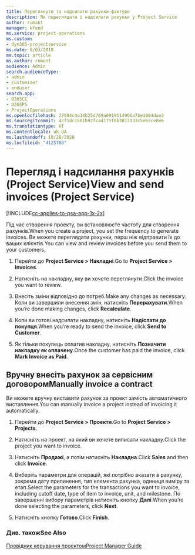 ```yaml
---
title: Переглянути та надсилати рахунки-фактури
description: Як переглядати і надсилати рахунки у Project Service
author: rumant
manager: kfend
ms.service: project-operations
ms.custom:
- dyn365-projectservice
ms.date: 8/03/2018
ms.topic: article
ms.author: rumant
audience: Admin
search.audienceType:
- admin
- customizer
- enduser
search.app:
- D365CE
- D365PS
- ProjectOperations
ms.openlocfilehash: 27994c4a14b25d769a0919514906a7be1804dae2
ms.sourcegitcommit: 4cf1dc1561b92fca4175f0b3813133c5e63ce8e6
ms.translationtype: HT
ms.contentlocale: uk-UA
ms.lasthandoff: 10/28/2020
ms.locfileid: "4125788"
---
```

# <a name="view-and-send-invoices-project-service"></a><span data-ttu-id="65002-103">Перегляд і надсилання рахунків (Project Service)</span><span class="sxs-lookup"><span data-stu-id="65002-103">View and send invoices (Project Service)</span></span>

[!INCLUDE[cc-applies-to-psa-app-1x-2x](../includes/cc-applies-to-psa-app-1x-2x.md)]

<span data-ttu-id="65002-104">Під час створення проекту, ви встановлюєте частоту для створення рахунків.</span><span class="sxs-lookup"><span data-stu-id="65002-104">When you create a project, you set the frequency to generate invoices.</span></span> <span data-ttu-id="65002-105">Ви можете переглядати рахунки, перш ніж відправити їх до ваших клієнтів.</span><span class="sxs-lookup"><span data-stu-id="65002-105">You can view and review invoices before you send them to your customers.</span></span>  
  
1.  <span data-ttu-id="65002-106">Перейти до **Project Service > Накладні**.</span><span class="sxs-lookup"><span data-stu-id="65002-106">Go to **Project Service > Invoices**.</span></span>  
  
2.  <span data-ttu-id="65002-107">Натисніть на накладну, яку ви хочете переглянути.</span><span class="sxs-lookup"><span data-stu-id="65002-107">Click the invoice you want to review.</span></span>  
  
3.  <span data-ttu-id="65002-108">Внесіть зміни відповідно до потреб.</span><span class="sxs-lookup"><span data-stu-id="65002-108">Make any changes as necessary.</span></span> <span data-ttu-id="65002-109">Коли ви завершили внесення змін, натисніть **Перерахувати**.</span><span class="sxs-lookup"><span data-stu-id="65002-109">When you’re done making changes, click **Recalculate**.</span></span>  
  
4.  <span data-ttu-id="65002-110">Коли ви готові надсилати накладну, натисніть **Надіслати до покупця**.</span><span class="sxs-lookup"><span data-stu-id="65002-110">When you’re ready to send the invoice, click **Send to Customer**.</span></span>  
  
5.  <span data-ttu-id="65002-111">Як тільки покупець оплатив накладну, натисніть **Позначити накладку як оплачену**.</span><span class="sxs-lookup"><span data-stu-id="65002-111">Once the customer has paid the invoice, click **Mark Invoice as Paid**.</span></span>  
  
## <a name="manually-invoice-a-contract"></a><span data-ttu-id="65002-112">Вручну внесіть рахунок за сервісним договором</span><span class="sxs-lookup"><span data-stu-id="65002-112">Manually invoice a contract</span></span>  
 <span data-ttu-id="65002-113">Ви можете вручну виставити рахунок за проект замість автоматичного виставлення.</span><span class="sxs-lookup"><span data-stu-id="65002-113">You can manually invoice a project instead of invoicing it automatically.</span></span>  
  
1.  <span data-ttu-id="65002-114">Перейти до **Project Service > Проекти**.</span><span class="sxs-lookup"><span data-stu-id="65002-114">Go to **Project Service > Projects**.</span></span>  
  
2.  <span data-ttu-id="65002-115">Натисніть на проект, на який ви хочете виписати накладну.</span><span class="sxs-lookup"><span data-stu-id="65002-115">Click the project you want to invoice.</span></span>  
  
3.  <span data-ttu-id="65002-116">Натисніть **Продажі**, а потім натисніть **Накладна**.</span><span class="sxs-lookup"><span data-stu-id="65002-116">Click **Sales** and then click **Invoice**.</span></span>  
  
4.  <span data-ttu-id="65002-117">Виберіть параметри для операцій, які потрібно вказати в рахунку, зокрема дату припинення, тип елемента рахунка, одиниця виміру та етап.</span><span class="sxs-lookup"><span data-stu-id="65002-117">Select the parameters for the transactions you want to invoice, including cutoff date, type of item to invoice, unit, and milestone.</span></span> <span data-ttu-id="65002-118">По завершенні вибору параметрів натисніть кнопку **Далі**.</span><span class="sxs-lookup"><span data-stu-id="65002-118">When you’re done selecting the parameters, click **Next**.</span></span>  
  
5.  <span data-ttu-id="65002-119">Натисніть кнопку **Готово**.</span><span class="sxs-lookup"><span data-stu-id="65002-119">Click **Finish**.</span></span>  
  
### <a name="see-also"></a><span data-ttu-id="65002-120">Див. також</span><span class="sxs-lookup"><span data-stu-id="65002-120">See Also</span></span>  
 [<span data-ttu-id="65002-121">Провідник керування проектом</span><span class="sxs-lookup"><span data-stu-id="65002-121">Project Manager Guide</span></span>](../psa/project-manager-guide.md)
